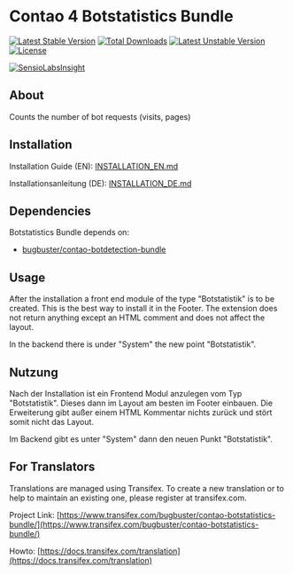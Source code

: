 # Contao 4 Botstatistics Bundle

[![Latest Stable Version](https://poser.pugx.org/bugbuster/contao-botstatistics-bundle/v/stable.svg)](https://packagist.org/packages/bugbuster/contao-botstatistics-bundle) [![Total Downloads](https://poser.pugx.org/bugbuster/contao-botstatistics-bundle/downloads.svg)](https://packagist.org/packages/bugbuster/contao-botstatistics-bundle) [![Latest Unstable Version](https://poser.pugx.org/bugbuster/contao-botstatistics-bundle/v/unstable.svg)](https://packagist.org/packages/bugbuster/contao-botstatistics-bundle) [![License](https://poser.pugx.org/bugbuster/contao-botstatistics-bundle/license.svg)](https://packagist.org/packages/bugbuster/contao-botstatistics-bundle)

[![SensioLabsInsight](https://insight.sensiolabs.com/projects/54159c6c-14db-4f26-9e4b-23e3a5e4574d/small.png)](https://insight.sensiolabs.com/projects/54159c6c-14db-4f26-9e4b-23e3a5e4574d)


## About

Counts the number of bot requests (visits, pages)


## Installation

Installation Guide (EN): [INSTALLATION_EN.md](INSTALLATION_EN.md)

Installationsanleitung (DE): [INSTALLATION_DE.md](INSTALLATION_DE.md)


## Dependencies

Botstatistics Bundle depends on:

* [bugbuster/contao-botdetection-bundle](https://github.com/BugBuster1701/contao-botdetection-bundle)


## Usage

After the installation a front end module of the type "Botstatistik" is to be created. This is the best way to install it in the Footer. The extension does not return anything except an HTML comment and does not affect the layout.

In the backend there is under "System" the new point "Botstatistik".


## Nutzung

Nach der Installation ist ein Frontend Modul anzulegen vom Typ "Botstatistik". Dieses dann im Layout am besten im Footer einbauen. Die Erweiterung gibt außer einem HTML Kommentar nichts zurück und stört somit nicht das Layout.

Im Backend gibt es unter "System" dann den neuen Punkt "Botstatistik".


## For Translators

Translations are managed using Transifex. To create a new translation or to help to maintain an existing one, please register at transifex.com.

Project Link: [https://www.transifex.com/bugbuster/contao-botstatistics-bundle/](https://www.transifex.com/bugbuster/contao-botstatistics-bundle/)

Howto: [https://docs.transifex.com/translation](https://docs.transifex.com/translation)


